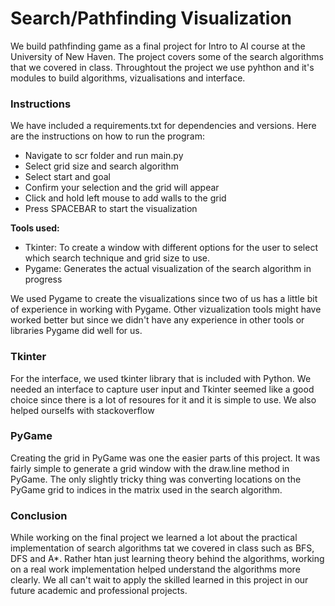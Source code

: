 # Search/Pathfinding Visualization

We build pathfinding game as a final project for Intro to AI course at the University of New Haven. The project covers some of the search algorithms that we covered in class. Throughtout the project we use pyhthon and it's modules to build algorithms, vizualisations and interface.

### Instructions
We have included a requirements.txt for dependencies and versions. Here are the instructions on how to run the program: 

- Navigate to scr folder and run main.py
- Select grid size and search algorithm
- Select start and goal 
- Confirm your selection and the grid will appear
- Click and hold left mouse to add walls to the grid
- Press SPACEBAR to start the visualization 


**Tools used:** 
- Tkinter: To create a window with different options for the user to select which search technique and grid size to use.
- Pygame: Generates the actual visualization of the search algorithm in progress 

We used Pygame to create the visualizations since two of us has a little bit of experience in working with Pygame. Other vizualization tools might have worked better but since we didn't have any experience in other tools or libraries Pygame did well for us.


### Tkinter
For the interface, we used tkinter library that is included with Python. We needed an interface to capture user input and Tkinter seemed like a good choice since there is a lot of resoures for it and it is simple to use. We also helped ourselfs with stackoverflow

### PyGame 
Creating the grid in PyGame was one the easier parts of this project. It was fairly simple to generate a grid window with the draw.line method in PyGame. The only slightly tricky thing was converting locations on the PyGame grid to indices in the matrix used in the search algorithm.



### Conclusion

While working on the final project we learned a lot about the practical implementation of search algorithms tat we covered in class such as BFS, DFS and A*. Rather htan just learning theory behind the algorithms, working on a real work implementation helped understand the algorithms more clearly. We all can't wait to apply the skilled learned in this project in our future academic and professional projects.

